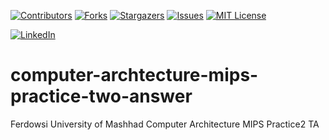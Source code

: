 <a name="readme-top"></a>


[![Contributors][contributors-shield]][contributors-url]
[![Forks][forks-shield]][forks-url]
[![Stargazers][stars-shield]][stars-url]
[![Issues][issues-shield]][issues-url]
[![MIT License][license-shield]][license-url]



[![LinkedIn][linkedin-shield]][javid-linkedin-url]


# computer-archtecture-mips-practice-two-answer

Ferdowsi University of Mashhad Computer Architecture MIPS Practice2 TA


<!-- MARKDOWN LINKS & IMAGES -->
<!-- https://www.markdownguide.org/basic-syntax/#reference-style-links -->
<!-- https://ileriayo.github.io/markdown-badges/ -->

<!-- Contributors -->
[contributors-shield]: https://img.shields.io/github/contributors/javidchaji/FUM-Computer-Architecture-MIPS-Practice2-TA.svg?style=for-the-badge

[contributors-url]: https://github.com/javidchaji/FUM-Computer-Architecture-MIPS-Practice2-TA/graphs/contributors

<!-- Forks -->
[forks-shield]: https://img.shields.io/github/forks/javidchaji/FUM-Computer-Architecture-MIPS-Practice2-TA.svg?style=for-the-badge

[forks-url]: https://github.com/javidchaji/FUM-Computer-Architecture-MIPS-Practice2-TA/network/members


<!-- Stars -->
[stars-shield]: https://img.shields.io/github/stars/javidchaji/FUM-Computer-Architecture-MIPS-Practice2-TA.svg?style=for-the-badge

[stars-url]: https://github.com/javidchaji/FUM-Computer-Architecture-MIPS-Practice2-TA/stargazers


<!-- Issues -->
[issues-shield]: https://img.shields.io/github/issues/javidchaji/FUM-Computer-Architecture-MIPS-Practice2-TA.svg?style=for-the-badge

[issues-url]: https://github.com/javidchaji/FUM-Computer-Architecture-MIPS-Practice2-TA/issues


<!-- License -->
[license-shield]: https://img.shields.io/github/license/javidchaji/FUM-Web-Programming-Hotel-Search-UI.svg?style=for-the-badge

[license-url]: https://github.com/javidchaji/FUM-Web-Programming-Hotel-Search-UI/blob/master/LICENSE


<!-- Linkedin -->
[linkedin-shield]: https://img.shields.io/badge/linkedin-%230077B5.svg?style=for-the-badge&logo=linkedin&logoColor=white

[javid-linkedin-url]: https://linkedin.com/in/javidchaji
